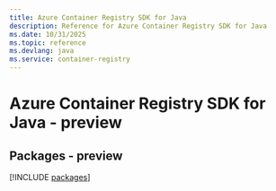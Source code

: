 ```yaml
---
title: Azure Container Registry SDK for Java
description: Reference for Azure Container Registry SDK for Java
ms.date: 10/31/2025
ms.topic: reference
ms.devlang: java
ms.service: container-registry
---
```

# Azure Container Registry SDK for Java - preview
## Packages - preview
[!INCLUDE [packages](container-registry-index.md)]